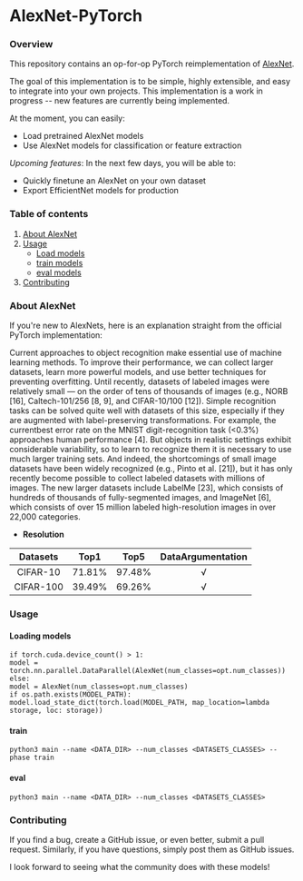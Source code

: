 # AlexNet-PyTorch

### Overview
This repository contains an op-for-op PyTorch reimplementation of [AlexNet](http://papers.nips.cc/paper/4824-imagenet-classification-with-deep-convolutional-neural-networks.pdf).

The goal of this implementation is to be simple, highly extensible, and easy to integrate into your own projects. This implementation is a work in progress -- new features are currently being implemented.  

At the moment, you can easily:  
 * Load pretrained AlexNet models 
 * Use AlexNet models for classification or feature extraction 

_Upcoming features_: In the next few days, you will be able to:
 * Quickly finetune an AlexNet on your own dataset
 * Export EfficientNet models for production
 
### Table of contents
1. [About AlexNet](#about-alexnet)
2. [Usage](#usage)
    * [Load models](#loading-models)
    * [train models](#train)
    * [eval models](#eval)
3. [Contributing](#contributing) 

### About AlexNet

If you're new to AlexNets, here is an explanation straight from the official PyTorch implementation: 

Current approaches to object recognition make essential use of machine learning methods. To improve their performance, we can collect larger datasets, learn more powerful models, and use better techniques for preventing overfitting. Until recently, datasets of labeled images were relatively
small — on the order of tens of thousands of images (e.g., NORB [16], Caltech-101/256 [8, 9], and
CIFAR-10/100 [12]). Simple recognition tasks can be solved quite well with datasets of this size,
especially if they are augmented with label-preserving transformations. For example, the currentbest error rate on the MNIST digit-recognition task (<0.3%) approaches human performance [4].
But objects in realistic settings exhibit considerable variability, so to learn to recognize them it is
necessary to use much larger training sets. And indeed, the shortcomings of small image datasets
have been widely recognized (e.g., Pinto et al. [21]), but it has only recently become possible to collect labeled datasets with millions of images. The new larger datasets include LabelMe [23], which
consists of hundreds of thousands of fully-segmented images, and ImageNet [6], which consists of
over 15 million labeled high-resolution images in over 22,000 categories. 

- **Resolution**

|     Datasets     |  Top1  |  Top5  | DataArgumentation |
|:----------------:|:------:|:------:|:-----------------:|
|CIFAR-10          | 71.81% | 97.48% |         √         |
|CIFAR-100         | 39.49% | 69.26% |         √         |

### Usage

#### Loading models

```text
if torch.cuda.device_count() > 1:
model = torch.nn.parallel.DataParallel(AlexNet(num_classes=opt.num_classes))
else:
model = AlexNet(num_classes=opt.num_classes)
if os.path.exists(MODEL_PATH):
model.load_state_dict(torch.load(MODEL_PATH, map_location=lambda storage, loc: storage))
```

#### train

```text
python3 main --name <DATA_DIR> --num_classes <DATASETS_CLASSES> --phase train
```

#### eval

```text
python3 main --name <DATA_DIR> --num_classes <DATASETS_CLASSES>
```

### Contributing

If you find a bug, create a GitHub issue, or even better, submit a pull request. Similarly, if you have questions, simply post them as GitHub issues.   

I look forward to seeing what the community does with these models! 